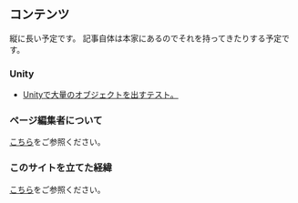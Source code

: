 ## コンテンツ

縦に長い予定です。 記事自体は本家にあるのでそれを持ってきたりする予定です。

### Unity

- [Unityで大量のオブジェクトを出すテスト。](https://github.com/MachiaWorks/machiaworks.github.io/blob/master/unity/unity_bullet.html)

### ページ編集者について

[こちら](https://github.com/MachiaWorks/machiaworks.github.io/blob/master/contents/about.html)をご参照ください。

### このサイトを立てた経緯

[こちら](https://github.com/MachiaWorks/machiaworks.github.io/blob/master/contents/thissite.html)をご参照ください。